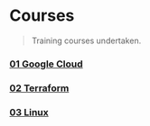 # Courses

<div align="justify">

> Training courses undertaken.   

</div>

### [01 Google Cloud](https://github.com/benweston/benweston/blob/google-version/courses/01-google-cloud.md)
### [02 Terraform](https://github.com/benweston/benweston/blob/google-version/courses/02-terraform.md)
### [03 Linux](https://github.com/benweston/benweston/blob/google-version/courses/03-linux.md) 
